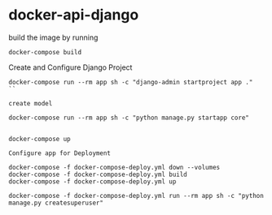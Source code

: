 # docker-api-django

build the image by running

```
docker-compose build
```

Create and Configure Django Project

```
docker-compose run --rm app sh -c "django-admin startproject app ."
``

create model

docker-compose run --rm app sh -c "python manage.py startapp core"


docker-compose up

Configure app for Deployment

docker-compose -f docker-compose-deploy.yml down --volumes
docker-compose -f docker-compose-deploy.yml build
docker-compose -f docker-compose-deploy.yml up

docker-compose -f docker-compose-deploy.yml run --rm app sh -c "python manage.py createsuperuser"